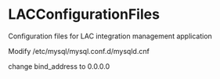 # LACConfigurationFiles
Configuration files for LAC integration management application


Modify /etc/mysql/mysql.conf.d/mysqld.cnf

change bind_address to 0.0.0.0
